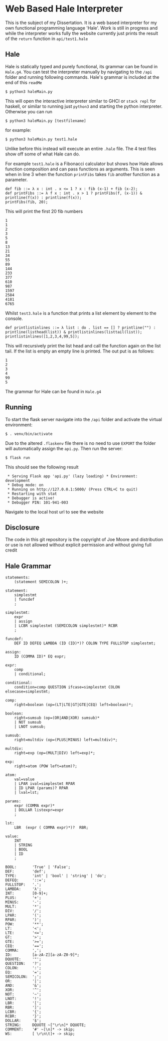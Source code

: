 # Web Based Hale Interpreter
This is the subject of my Dissertation. It is a web based interpreter for my own functional programming language 'Hale'. Work is still in progress and while the interpreter works fully the website currently just prints the result of the `return` function in `api/test1.hale`

## Hale

Hale is statically typed and purely functional, its grammar can be found in `Hale.g4`. You can test the interpreter manually by navigating to the `/api` folder and running following commands. Hale's grammar is included at the end of this `readMe`

```
$ python3 haleMain.py 
```
This will open the interactive interpreter similar to GHCI or `stack repl` for haskell, or similar to running just `python3` and starting the python interpreter.
Otherwise you can run
```
$ python3 haleMain.py [testfilename]
```
for example:
```
$ python3 haleMain.py test1.hale
```
Unlike before this instead will execute an entire `.hale` file. The 4 test files show off some of what Hale can do.

For example `test1.hale` is a Fibonacci calculator but shows how Hale allows function composition and can pass functions as arguments. This is seen when in line 3 when the function `printFibs` takes `fib` another function as a parameter.
```
def fib ::= λ x : int . x <= 1 ? x : fib (x-1) + fib (x-2);
def printFibs ::= λ f x : int . x > 1 ? printFibs(f, (x-1)) & printline(f(x)) : printline(f(x));
printFibs(fib, 20);
```
This will print the first 20 fib numbers
```
1
1
2
3
5
8
13
21
34
55
89
144
233
377
610
987
1597
2584
4181
6765
```
Whilst `test3.hale` is a function that prints a list element by element to the console.
```
def printlistinlines ::= λ list : do . list == [] ? printline("") : printline(listhead(list)) & printlistinlines(listtail(list));
printlistinlines([1,2,3,4,99,5]);
```
This will recursively print the list head and call the function again on the list tail. If the list is empty an empty line is printed. The out put is as follows:
```
1
2
3
4
99
5
```
The grammar for Hale can be found in `Hale.g4`

## Running

To start the flask server navigate into the `/api` folder and activate the virtual environment:
```
$ . venv/bin/activate
```
Due to the altered `.flaskenv` file there is no need to use `EXPORT` the folder will automatically assign the `api.py`. Then run the server:
```
$ flask run
```
This should see the following result
```
 * Serving Flask app 'api.py' (lazy loading) * Environment: development
 * Debug mode: on
 * Running on http://127.0.0.1:5000/ (Press CTRL+C to quit)
 * Restarting with stat
 * Debugger is active!
 * Debugger PIN: 101-941-003
```
Navigate to the local host url to see the website

## Disclosure

The code in this git repository is the copyright of Joe Moore and distribution or use is not allowed without explicit permission and without giving full credit

## Hale Grammar

```
statements:
    (statement SEMICOLON )+;

statement:
    simplestmt
    | funcdef
    ;

simplestmt:
    expr
    | assign
    | LCBR simplestmt (SEMICOLON simplestmt)* RCBR
    ;

funcdef:
    DEF ID DEFEQ LAMBDA (ID (ID)*)? COLON TYPE FULLSTOP simplestmt;

assign:
    ID (COMMA ID)* EQ expr;

expr:
    comp 
    | conditional;

conditional:
    condition=comp QUESTION ifcase=simplestmt COLON elsecase=simplestmt;

comp:
    right=boolean (op=(LT|LTE|GT|GTE|CEQ) left=boolean)*;

boolean:
    right=sumsub (op=(OR|AND|XOR) sumsub)*
    | NOT sumsub
    | LNOT sumsub;

sumsub:
    right=multdiv (op=(PLUS|MINUS) left=multdiv)*;

multdiv:
    right=exp (op=(MULT|DIV) left=exp)*;

exp:
    right=atom (POW left=atom)?;

atom:
    val=value
    | LPAR ival=simplestmt RPAR
    | ID LPAR (params)? RPAR
    | lval=lst;

params:
    expr (COMMA expr)*
    | DOLLAR listexpr=expr
    ;

lst:
    LBR  (expr ( COMMA expr)*)?  RBR;

value:
    INT
    | STRING
    | BOOL
    | ID
    ;

BOOL:       'True' | 'False';
DEF:        'def';
TYPE:       'int' | 'bool' | 'string' | 'do';
DEFEQ:      '::=';
FULLSTOP:   '.';
LAMBDA:     'λ';
INT:        [0-9]+;
PLUS:       '+';
MINUS:      '-';
MULT:       '*';
DIV:        '/';
LPAR:       '(';
RPAR:       ')';
POW:        '**';
LT:         '<';
LTE:        '<=';
GT:         '>';
GTE:        '>=';
CEQ:        '==';
COMMA:      ',';
ID:         [a-zA-Z][a-zA-Z0-9]*;
DQUOTE:     '"';
QUESTION:   '?';
COLON:      ':';
EQ:         '=';
SEMICOLON:  ';';
OR:         '|';
AND:        '&';
XOR:        '^';
NOT:        '~';
LNOT:       '!';
LBR:        '[';
RBR:        ']';
LCBR:       '{';
RCBR:       '}';
DOLLAR:     '$';
STRING:     DQUOTE ~["\r\n]* DQUOTE;
COMMENT:    '#' ~[\n]* -> skip;
WS:         [ \r\n\t]+ -> skip;
```
